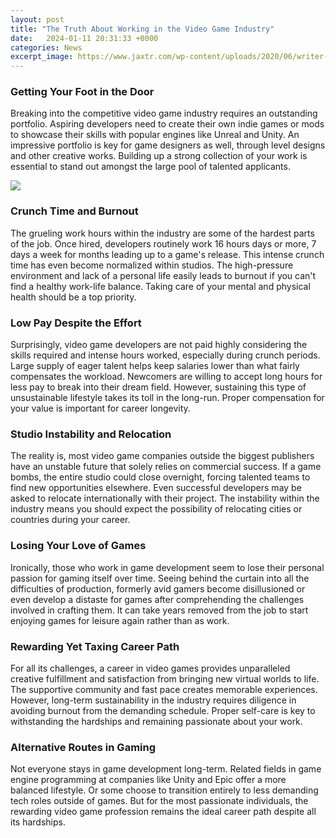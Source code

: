```yaml
---
layout: post
title: "The Truth About Working in the Video Game Industry"
date:   2024-01-11 20:31:33 +0000
categories: News
excerpt_image: https://www.jaxtr.com/wp-content/uploads/2020/06/writer-game-scaled.jpg
---
```

### Getting Your Foot in the Door
Breaking into the competitive video game industry requires an outstanding portfolio. Aspiring developers need to create their own indie games or mods to showcase their skills with popular engines like Unreal and Unity. An impressive portfolio is key for game designers as well, through level designs and other creative works. Building up a strong collection of your work is essential to stand out amongst the large pool of talented applicants.


![](https://www.jaxtr.com/wp-content/uploads/2020/06/writer-game-scaled.jpg)
### Crunch Time and Burnout 
The grueling work hours within the industry are some of the hardest parts of the job. Once hired, developers routinely work 16 hours days or more, 7 days a week for months leading up to a game's release. This intense crunch time has even become normalized within studios. The high-pressure environment and lack of a personal life easily leads to burnout if you can't find a healthy work-life balance. Taking care of your mental and physical health should be a top priority.

### Low Pay Despite the Effort
Surprisingly, video game developers are not paid highly considering the skills required and intense hours worked, especially during crunch periods. Large supply of eager talent helps keep salaries lower than what fairly compensates the workload. Newcomers are willing to accept long hours for less pay to break into their dream field. However, sustaining this type of unsustainable lifestyle takes its toll in the long-run. Proper compensation for your value is important for career longevity. 

### Studio Instability and Relocation
The reality is, most video game companies outside the biggest publishers have an unstable future that solely relies on commercial success. If a game bombs, the entire studio could close overnight, forcing talented teams to find new opportunities elsewhere. Even successful developers may be asked to relocate internationally with their project. The instability within the industry means you should expect the possibility of relocating cities or countries during your career.

### Losing Your Love of Games
Ironically, those who work in game development seem to lose their personal passion for gaming itself over time. Seeing behind the curtain into all the difficulties of production, formerly avid gamers become disillusioned or even develop a distaste for games after comprehending the challenges involved in crafting them. It can take years removed from the job to start enjoying games for leisure again rather than as work. 

### Rewarding Yet Taxing Career Path
For all its challenges, a career in video games provides unparalleled creative fulfillment and satisfaction from bringing new virtual worlds to life. The supportive community and fast pace creates memorable experiences. However, long-term sustainability in the industry requires diligence in avoiding burnout from the demanding schedule. Proper self-care is key to withstanding the hardships and remaining passionate about your work.

### Alternative Routes in Gaming
Not everyone stays in game development long-term. Related fields in game engine programming at companies like Unity and Epic offer a more balanced lifestyle. Or some choose to transition entirely to less demanding tech roles outside of games. But for the most passionate individuals, the rewarding video game profession remains the ideal career path despite all its hardships.